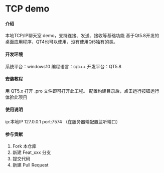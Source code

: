 # TCP demo

#### 介绍
本地TCP/IP聊天室 demo，支持连接、发送、接收等基础功能
基于Qt5.8开发的桌面应用程序，QT4也可以使用，没有使用Qt5独有的类。


#### 开发环境
系统平台：windows10
编程语言：c/c++
开发平台：QT5.8

#### 安装教程
用 QT5.x 打开 .pro 文件即可打开此工程。
配置构建目录后，点击运行按钮运行体验此项目

#### 使用说明
ip:本地IP 127.0.0.1
port:7574 （在服务器端配置监听端口）

#### 参与贡献

1.  Fork 本仓库
2.  新建 Feat_xxx 分支
3.  提交代码
4.  新建 Pull Request


